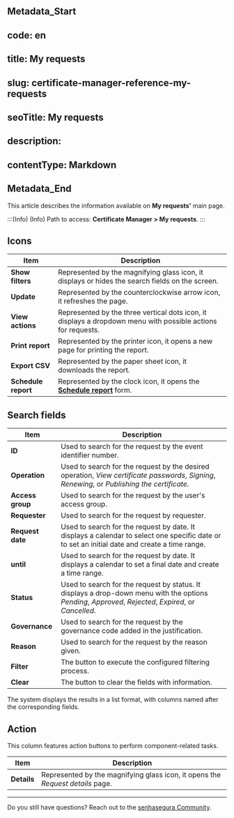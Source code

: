 ## Metadata_Start 
## code: en
## title: My requests 
## slug: certificate-manager-reference-my-requests 
## seoTitle: My requests 
## description:  
## contentType: Markdown 
## Metadata_End
This article describes the information available on **My requests'** main page.

:::(Info) (Info)
Path to access: **Certificate Manager > My requests**.
:::

## Icons
|Item|Description|
|-|-|
|**Show filters**|Represented by the magnifying glass icon, it displays or hides the search fields on the screen.|
|**Update**|Represented by the counterclockwise arrow icon, it refreshes the page.|
|**View actions**|Represented by the three vertical dots icon, it displays a dropdown menu with possible actions for requests.|
|**Print report**|Represented by the printer icon, it opens a new page for printing the report.|
|**Export CSV**|Represented by the paper sheet icon, it downloads the report.|
|**Schedule report**|Represented by the clock icon, it opens the **[Schedule report](/v3-32/docs/general-information-how-to-issue-download-and-schedule-device-reports)** form.|

## Search fields
|Item|Description|
|-|-|
|**ID**|Used to search for the request by the event identifier number. |
|**Operation**|Used to search for the request by the desired operation, *View certificate passwords*, *Signing*, *Renewing*, or *Publishing the certificate*.|
|**Access group**|Used to search for the request by the user's access group.| 
|**Requester**|Used to search for the request by requester.|
|**Request date**|Used to search for the request by date. It displays a calendar to select one specific date or to set an initial date and create a time range.|
|**until**|Used to search for the request by date. It displays a calendar to set a final date and create a time range.|
|**Status**|Used to search for the request by status. It displays a drop-down menu with the options *Pending*, *Approved*, *Rejected*, *Expired*, or *Cancelled*.|
|**Governance**|Used to search for the request by the governance code added in the justification.|
|**Reason**|Used to search for the request by the reason given.|
|**Filter**|The button to execute the configured filtering process.|
|**Clear**|The button to clear the fields with information.|

The system displays the results in a list format, with columns named after the corresponding fields.

## Action
This column features action buttons to perform component-related tasks.

|Item|Description|
|-|-|
|**Details**|Represented by the magnifying glass icon, it opens the *Request details* page.|
***
Do you still have questions? Reach out to the [senhasegura Community](https://community.senhasegura.io/).
